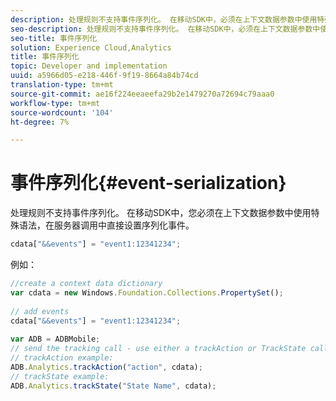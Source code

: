 ```yaml
---
description: 处理规则不支持事件序列化。 在移动SDK中，必须在上下文数据参数中使用特殊语法直接在服务器调用中设置序列化事件。
seo-description: 处理规则不支持事件序列化。 在移动SDK中，必须在上下文数据参数中使用特殊语法直接在服务器调用中设置序列化事件。
seo-title: 事件序列化
solution: Experience Cloud,Analytics
title: 事件序列化
topic: Developer and implementation
uuid: a5966d05-e218-446f-9f19-8664a84b74cd
translation-type: tm+mt
source-git-commit: ae16f224eeaeefa29b2e1479270a72694c79aaa0
workflow-type: tm+mt
source-wordcount: '104'
ht-degree: 7%

---
```



# 事件序列化{#event-serialization}

处理规则不支持事件序列化。 在移动SDK中，您必须在上下文数据参数中使用特殊语法，在服务器调用中直接设置序列化事件。

```js
cdata["&&events"] = "event1:12341234";
```

例如：

```js
//create a context data dictionary 
var cdata = new Windows.Foundation.Collections.PropertySet(); 
 
// add events 
cdata["&&events"] = "event1:12341234"; 
 
var ADB = ADBMobile; 
// send the tracking call - use either a trackAction or TrackState call. 
// trackAction example: 
ADB.Analytics.trackAction("action", cdata); 
// trackState example: 
ADB.Analytics.trackState("State Name", cdata);
```


